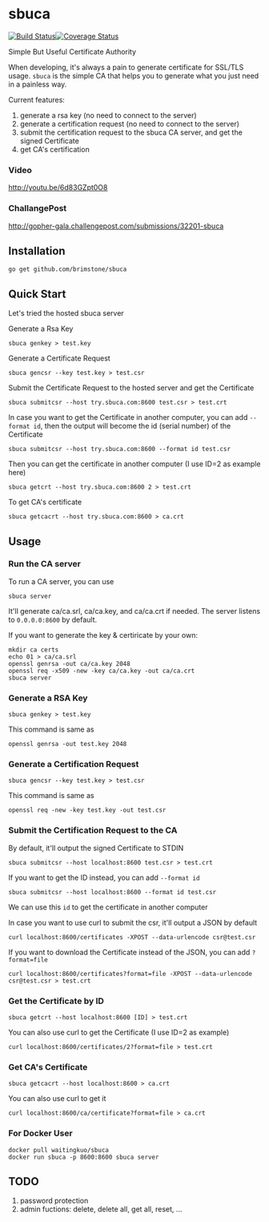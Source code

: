 # sbuca

[![Build Status](https://travis-ci.org/brimstone/sbuca.svg)](https://travis-ci.org/brimstone/sbuca)[![Coverage Status](https://coveralls.io/repos/brimstone/sbuca/badge.svg?branch=master&service=github)](https://coveralls.io/github/brimstone/sbuca?branch=master)


Simple But Useful Certificate Authority

When developing, it's always a pain to generate certificate for SSL/TLS usage. `sbuca` is the simple CA that helps you to generate what you just need in a painless way.

Current features:

1. generate a rsa key (no need to connect to the server)
2. generate a certification request (no need to connect to the server)
3. submit the certification request to the sbuca CA server, and get the signed Certificate
4. get CA's certification 

### Video

<http://youtu.be/6d83GZpt0O8>

### ChallangePost

<http://gopher-gala.challengepost.com/submissions/32201-sbuca>


## Installation

    go get github.com/brimstone/sbuca


## Quick Start

Let's tried the hosted sbuca server

Generate a Rsa Key

    sbuca genkey > test.key

Generate a Certificate Request

    sbuca gencsr --key test.key > test.csr

Submit the Certificate Request to the hosted server and get the Certificate

    sbuca submitcsr --host try.sbuca.com:8600 test.csr > test.crt

In case you want to get the Certificate in another computer, you can add `--format id`, then the output will become the id (serial number) of the Certificate

    sbuca submitcsr --host try.sbuca.com:8600 --format id test.csr 

Then you can get the certificate in another computer (I use ID=2 as example here)

    sbuca getcrt --host try.sbuca.com:8600 2 > test.crt

To get CA's certificate

    sbuca getcacrt --host try.sbuca.com:8600 > ca.crt


## Usage

### Run the CA server

To run a CA server, you can use

    sbuca server

It'll generate ca/ca.srl, ca/ca.key, and ca/ca.crt if needed.
The server listens to `0.0.0.0:8600` by default.


If you want to generate the key & certiricate by your own:

    mkdir ca certs
    echo 01 > ca/ca.srl
    openssl genrsa -out ca/ca.key 2048
    openssl req -x509 -new -key ca/ca.key -out ca/ca.crt
    sbuca server


### Generate a RSA Key

    sbuca genkey > test.key

This command is same as

    openssl genrsa -out test.key 2048


### Generate a Certification Request

    sbuca gencsr --key test.key > test.csr

This command is same as

    openssl req -new -key test.key -out test.csr


### Submit the Certification Request to the CA

By default, it'll output the signed Certificate to STDIN 

    sbuca submitcsr --host localhost:8600 test.csr > test.crt

If you want to get the ID instead, you can add `--format id`

    sbuca submitcsr --host localhost:8600 --format id test.csr

We can use this `id` to get the certificate in another computer

In case you want to use curl to submit the csr, it'll output a JSON by default

    curl localhost:8600/certificates -XPOST --data-urlencode csr@test.csr

If you want to download the Certificate instead of the JSON, you can add `?format=file`

    curl localhost:8600/certificates?format=file -XPOST --data-urlencode csr@test.csr > test.crt


### Get the Certificate by ID

    sbuca getcrt --host localhost:8600 [ID] > test.crt

You can also use curl to get the Certificate (I use ID=2 as example)

    curl localhost:8600/certificates/2?format=file > test.crt


### Get CA's Certificate

    sbuca getcacrt --host localhost:8600 > ca.crt

You can also use curl to get it

    curl localhost:8600/ca/certificate?format=file > ca.crt


### For Docker User

    docker pull waitingkuo/sbuca
    docker run sbuca -p 8600:8600 sbuca server

## TODO

1. password protection
2. admin fuctions: delete, delete all, get all, reset, ...

